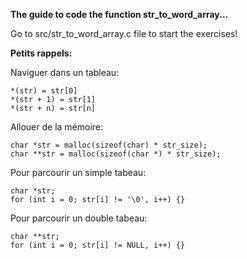 **The guide to code the function str_to_word_array...**

Go to src/str_to_word_array.c file to start the exercises!


**Petits rappels:**

Naviguer dans un tableau:
```
*(str) = str[0]
*(str + 1) = str[1]
*(str + n) = str[n]
```
Allouer de la mémoire:
```
char *str = malloc(sizeof(char) * str_size);
char **str = malloc(sizeof(char *) * str_size);
```
Pour parcourir un simple tabeau:
```
char *str;
for (int i = 0; str[i] != '\0', i++) {}
```
Pour parcourir un double tabeau:
```
char **str;
for (int i = 0; str[i] != NULL, i++) {}
```
